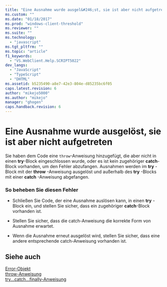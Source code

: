```yaml
---
title: "Eine Ausnahme wurde ausgel&#246;st, sie ist aber nicht aufgetreten | Microsoft Docs"
ms.custom: ""
ms.date: "01/18/2017"
ms.prod: "windows-client-threshold"
ms.reviewer: ""
ms.suite: ""
ms.technology: 
  - "javascript"
ms.tgt_pltfrm: ""
ms.topic: "article"
f1_keywords: 
  - "VS.WebClient.Help.SCRIPT5022"
dev_langs: 
  - "JavaScript"
  - "TypeScript"
  - "DHTML"
ms.assetid: b5235490-a8e7-42e3-804e-d85235bc6f05
caps.latest.revision: 6
author: "mikejo5000"
ms.author: "mikejo"
manager: "ghogen"
caps.handback.revision: 6
---
```

# Eine Ausnahme wurde ausgel&#246;st, sie ist aber nicht aufgetreten
Sie haben dem Code eine `throw`\-Anweisung hinzugefügt, die aber nicht in einen **try**\-Block eingeschlossen wurde, oder es ist kein zugehöriger **catch**\-Block vorhanden, um den Fehler abzufangen.  Ausnahmen werden im **try** \-Block mit der **throw** \-Anweisung ausgelöst und außerhalb des **try** \-Blocks mit einer **catch** \-Anweisung abgefangen.  
  
### So beheben Sie diesen Fehler  
  
-   Schließen Sie Code, der eine Ausnahme auslösen kann, in einen **try** \-Block ein, und stellen Sie sicher, dass ein zugehöriger **catch**\-Block vorhanden ist.  
  
-   Stellen Sie sicher, dass die catch\-Anweisung die korrekte Form von Ausnahme erwartet.  
  
-   Wenn die Ausnahme erneut ausgelöst wird, stellen Sie sicher, dass eine andere entsprechende catch\-Anweisung vorhanden ist.  
  
## Siehe auch  
 [Error\-Objekt](../../javascript/reference/error-object-javascript.md)   
 [throw\-Anweisung](../../javascript/reference/throw-statement-javascript.md)   
 [try...catch...finally\-Anweisung](../../javascript/reference/try-dot-dot-dot-catch-dot-dot-dot-finally-statement-javascript.md)